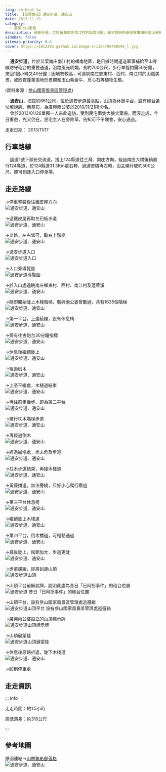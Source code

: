 ```yaml
---
lang: zh-Hant-tw
title: 【苗栗南庄】通安步道、通安山
date: 2013-11-19
category: 
  - 苗栗上山走走
description: 通安步道，位於苗栗南庄南江村的福南地區，是日據時期運送軍事補給至山脊線防守砲台的重要通道，沿路風光明媚，長約700公尺，步行單程約需50分鐘，來回1個小時又40分鐘；因地勢較高，可遠眺南庄鄉東村、西村、南江村的山嵐美景，或欣賞蓬萊溪地形景觀和玉山紫金牛、烏心石等植物生態。通安山，海拔約661公尺，位於通安步道最高點。
sidebar: false
sitemap.priority: 0.8
cover: https://1013399.github.io/image-3/133/799408598_l.jpg
---
```


    **通安步道**，位於苗栗南庄南江村的福南地區，是日據時期運送軍事補給至山脊線防守砲台的重要通道，沿路風光明媚，長約700公尺，步行單程約需50分鐘，來回1個小時又40分鐘；因地勢較高，可遠眺南庄鄉東村、西村、南江村的山嵐美景，或欣賞蓬萊溪地形景觀和玉山紫金牛、烏心石等植物生態。

<!-- more -->

(資料來源：[參山國家風景區管理處](http://www.trimt-nsa.gov.tw/cht/unit_04_1_2.aspx?subsiteID=3&hotID=61))  

    **通安山**，海拔約661公尺，位於通安步道最高點，山頂為休憩平台，設有砲台遺址解說牌，無基石，為廣興兩公婆於2010/11/21所命名。  
    曾於2013/01/26單獨一人來此造訪，受到民宅兩隻大狼犬驚嚇，而沒走成，今日重遊，兇犬仍在，民宅主人在旁除草，告知可不予理會，安心通過。

走走日期： 2013/11/17

## 行車路線  
    國道1號下頭份交流道，接上124縣道往三灣、南庄方向，經過南庄大橋後續直行124縣道，於124縣道31.3Km處右轉，過通安橋再右轉，沿主線行駛約500公尺，即可到達入口停車場。

## 走走路線  
→停車整裝後往鐵皮屋方向  
![通安步道、通安山](https://1013399.github.io/image-3/133/799402481_l.jpg)

→過鐵皮屋再取左石板步道  
![通安步道、通安山](https://1013399.github.io/image-3/133/799402621_l.jpg)

→叉路，左右皆可，取右上階梯  
![通安步道、通安山](https://1013399.github.io/image-3/133/799402718_l.jpg)

→通安步道入口  
![通安步道入口](https://1013399.github.io/image-3/133/799402805_l.jpg)

→入口旁導覽圖  
![通安步道導覽圖](https://1013399.github.io/image-3/133/799402964_l.jpg)

→於入口處遠眺南庄鄉東村、西村、南江村及蓬萊溪  
![通安步道、通安山](https://1013399.github.io/image-3/133/799402885_l.jpg)

→隨即開始陡上木棧階梯，廣興兩公婆曾數過，共有1635個階梯  
![通安步道、通安山](https://1013399.github.io/image-3/133/799403047_l.jpg)

→第一平台，上達稜線，設有休息椅  
![通安步道、通安山](https://1013399.github.io/image-3/133/799403149_l.jpg)

→旁有往古砲台30分鐘指標  
![通安步道、通安山](https://1013399.github.io/image-3/133/799403250_l.jpg)

→休息後繼續陡上  
![通安步道、通安山](https://1013399.github.io/image-3/133/799403412_l.jpg)

→經過倒木  
![通安步道、通安山](https://1013399.github.io/image-3/133/799403759_l.jpg)

→上至平緩處，木棧道結束  
![通安步道、通安山](https://1013399.github.io/image-3/133/799403891_l.jpg)

→再往前走幾步，即為第二平台  
![通安步道、通安山](https://1013399.github.io/image-3/133/799404018_l.jpg)

→續行枕木階梯步道  
![通安步道、通安山](https://1013399.github.io/image-3/133/799404180_l.jpg)

→再經過倒木  
![通安步道、通安山](https://1013399.github.io/image-3/133/799405826_l.jpg)

→經過崩塌處，尚未危及步道  
![通安步道、通安山](https://1013399.github.io/image-3/133/799406054_l.jpg)

→枕木步道結束，再接木棧道  
![通安步道、通安山](https://1013399.github.io/image-3/133/799406487_l.jpg)

→黃藤擋道，無法旁繞，只好小心爬行躦過  
![通安步道、通安山](https://1013399.github.io/image-3/133/799406750_l.jpg)

→第三平台休息椅  
![通安步道、通安山](https://1013399.github.io/image-3/133/799407007_l.jpg)

→繼續陡上木棧道  
![通安步道、通安山](https://1013399.github.io/image-3/133/799407292_l.jpg)

→第四平台，倒木擋道，可輕鬆通過  
![通安步道、通安山](https://1013399.github.io/image-3/133/799407525_l.jpg)

→最後陡上，階距加大，步道更陡  
![通安步道、通安山](https://1013399.github.io/image-3/133/799407702_l.jpg)

→步道趨緩，即將到達山頂  
![通安步道山頂](https://1013399.github.io/image-3/133/799407911_l.jpg)

→山頂平台前解說牌，說明此處為昔日「日阿拐事件」的砲台位置  
![通安步道 昔日「日阿拐事件」的砲台位置](https://1013399.github.io/image-3/133/799408107_l.jpg)

→山頂平台，設有參山國家風景區管理處巡邏箱  
![通安步道山頂平台 設有參山國家風景區管理處巡邏箱](https://1013399.github.io/image-3/133/799408402_l.jpg)

→廣興兩公婆設立的山頂標示牌  
![通安步道山頂標示牌](https://1013399.github.io/image-3/133/799408849_l.jpg)

→山頂展望佳  
![通安步道山頂展望佳](https://1013399.github.io/image-3/133/799408598_l.jpg)

→休息後原路折返，陡下木棧道  
![通安步道、通安山](https://1013399.github.io/image-3/133/799409212_l.jpg)

→回到停車處

## 走走資訊

::: info

走走時間：約1.5小時

高低落差：約310公尺

:::

## 參考地圖  
原圖連結→[山林龜影部落格](http://blog.yam.com/ppapago2010/article/71012628)  
![通安步道、通安山](https://1013399.github.io/image-3/133/799411884_l.jpg)